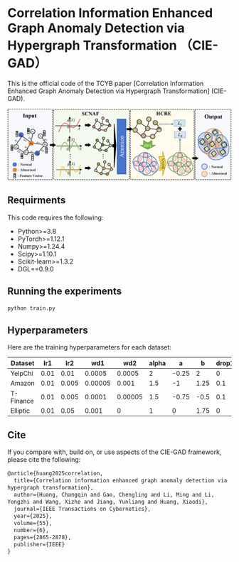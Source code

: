 # Correlation Information Enhanced Graph Anomaly Detection via Hypergraph Transformation （CIE-GAD）

This is the official code of the TCYB paper [Correlation Information Enhanced Graph Anomaly Detection via Hypergraph Transformation] (CIE-GAD). 

![The proposed framework](./framework.png)

## Requirments
This code requires the following:
* Python>=3.8
* PyTorch>=1.12.1
* Numpy>=1.24.4
* Scipy>=1.10.1
* Scikit-learn>=1.3.2
* DGL==0.9.0 

## Running the experiments
```
python train.py
```

## Hyperparameters
Here are the training hyperparameters for each dataset:

| Dataset  | lr1  | lr2   | wd1      | wd2     | alpha | a     | b     | drop1 | drop2 | patience |
|----------|------|-------|----------|---------|-------|-------|-------|-------|-------|----------|
| YelpChi  | 0.01 | 0.01  | 0.0005   | 0.0005  | 2     | -0.25 | 2     | 0     | 0     | 150      |
| Amazon   | 0.01 | 0.005 | 0.00005  | 0.001   | 1.5   | -1    | 1.25  | 0.1   | 0.2   | 100      |
| T-Finance| 0.01 | 0.005 | 0.0001   | 0.00005 | 1.5   | -0.75 | -0.5  | 0.1   | 0.2   | 200      |
| Elliptic | 0.01 | 0.05  | 0.001    | 0       | 1     | 0     | 1.75  | 0     | 0.1   | 150      |


## Cite

If you compare with, build on, or use aspects of the CIE-GAD framework, please cite the following:
```
@article{huang2025correlation,
  title={Correlation information enhanced graph anomaly detection via hypergraph transformation},
  author={Huang, Changqin and Gao, Chengling and Li, Ming and Li, Yongzhi and Wang, Xizhe and Jiang, Yunliang and Huang, Xiaodi},
  journal={IEEE Transactions on Cybernetics},
  year={2025},
  volume={55},
  number={6},
  pages={2865-2878},
  publisher={IEEE}
}
```
